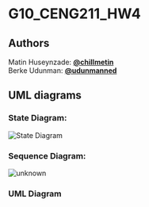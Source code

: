 # G10_CENG211_HW4
## Authors
Matin Huseynzade: [**@chillmetin**](https://github.com/chillmetin) <br>
Berke Udunman: [**@udunmanned**](https://github.com/udunmanned)

## UML diagrams

### State Diagram:

![State Diagram](https://user-images.githubusercontent.com/73022312/147884374-0d70428f-0e5c-4086-987b-d3f7c0650325.png)

### Sequence Diagram:
![unknown](https://user-images.githubusercontent.com/73022312/147884403-be5fb7e5-34cd-472d-a1dc-dc11d79fd1ef.png)

### UML Diagram
